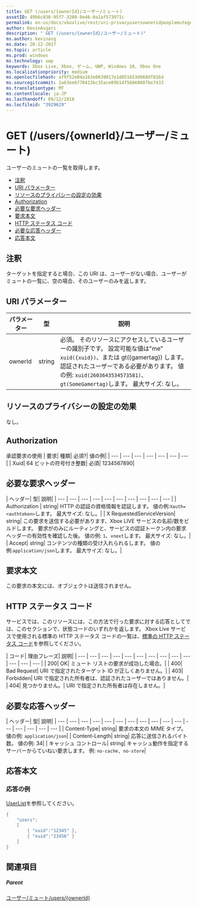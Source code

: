 ```yaml
---
title: GET (/users/{ownerId}/ユーザー/ミュート)
assetID: 49b6c830-95f7-3200-0e46-0a1af573971c
permalink: en-us/docs/xboxlive/rest/uri-privacyusersowneridpeoplemuteget.html
author: KevinAsgari
description: " GET (/users/{ownerId}/ユーザー/ミュート)"
ms.author: kevinasg
ms.date: 20-12-2017
ms.topic: article
ms.prod: windows
ms.technology: uwp
keywords: Xbox Live, Xbox, ゲーム, UWP, Windows 10, Xbox One
ms.localizationpriority: medium
ms.openlocfilehash: af9f52e04a163e0839017e1d051653d968df816d
ms.sourcegitcommit: 2a63ee6770413bc35ace09b14f56b60007be7433
ms.translationtype: MT
ms.contentlocale: ja-JP
ms.lasthandoff: 09/12/2018
ms.locfileid: "3929629"
---
```

# <a name="get-usersowneridpeoplemute"></a>GET (/users/{ownerId}/ユーザー/ミュート)
ユーザーのミュートの一覧を取得します。

  * [注釈](#ID4EQ)
  * [URI パラメーター](#ID4EZ)
  * [リソースのプライバシーの設定の効果](#ID4EEB)
  * [Authorization](#ID4ENB)
  * [必要な要求ヘッダー](#ID4ESC)
  * [要求本文](#ID4EPE)
  * [HTTP ステータス コード](#ID4E1E)
  * [必要な応答ヘッダー](#ID4E3G)
  * [応答本文](#ID4ETAAC)

<a id="ID4EQ"></a>


## <a name="remarks"></a>注釈

ターゲットを指定すると場合、この URI は、ユーザーがない場合、ユーザーがミュートの一覧に、空の場合、そのユーザーのみを返します。

<a id="ID4EZ"></a>


## <a name="uri-parameters"></a>URI パラメーター

| パラメーター| 型| 説明|
| --- | --- | --- |
| ownerId| string| 必須。 そのリソースにアクセスしているユーザーの識別子です。 設定可能な値は"me" <code>xuid({xuid})</code>、または gt({gamertag}) します。 認証されたユーザーである必要があります。 値の例: <code>xuid(2603643534573581)</code>、<code>gt(SomeGamertag)</code>します。 最大サイズ: なし。 |

<a id="ID4EEB"></a>


## <a name="effect-of-privacy-settings-on-resource"></a>リソースのプライバシーの設定の効果

なし。

<a id="ID4ENB"></a>


## <a name="authorization"></a>Authorization

承認要求の使用 | 要求| 種類| 必須?| 値の例|
| --- | --- | --- | --- | --- | --- | --- |
| Xuid| 64 ビットの符号付き整数| 必須| 1234567890|

<a id="ID4ESC"></a>


## <a name="required-request-headers"></a>必要な要求ヘッダー

| ヘッダー| 型| 説明|
| --- | --- | --- | --- | --- | --- | --- | --- | --- | --- |
| Authorization | string| HTTP の認証の資格情報を認証します。 値の例:<code>Xauth=&lt;authtoken></code>します。 最大サイズ: なし。|
| X RequestedServiceVersion| string| この要求を送信する必要があります、Xbox LIVE サービスの名前/数をビルドします。 要求がのみにルーティングと、サービスの認証トークン内の要求ヘッダーの有効性を確認した後。 値の例: <code>1</code>、<code>vnext</code>します。 最大サイズ: なし。|
| Accept| string| コンテンツの種類の受け入れられるします。 値の例:<code>application/json</code>します。 最大サイズ: なし。|

<a id="ID4EPE"></a>


## <a name="request-body"></a>要求本文

この要求の本文には、オブジェクトは送信されません。

<a id="ID4E1E"></a>


## <a name="http-status-codes"></a>HTTP ステータス コード

サービスでは、このリソースには、この方法で行った要求に対する応答としてでは、このセクションで、状態コードのいずれかを返します。 Xbox Live サービスで使用される標準の HTTP ステータス コードの一覧は、[標準の HTTP ステータス コード](../../additional/httpstatuscodes.md)を参照してください。

| コード| 理由フレーズ| 説明|
| --- | --- | --- | --- | --- | --- | --- | --- | --- | --- | --- | --- | --- |
| 200| OK| ミュート リストの要求が成功した場合。|
| 400| Bad Request| URI で指定されたターゲット ID が正しくありません。|
| 403| Forbidden| URI で指定された所有者は、認証されたユーザーではありません。|
| 404| 見つかりません。| URI で指定された所有者は存在しません。|

<a id="ID4E3G"></a>


## <a name="required-response-headers"></a>必要な応答ヘッダー

| ヘッダー| 型| 説明|
| --- | --- | --- | --- | --- | --- | --- | --- | --- | --- | --- | --- | --- | --- | --- | --- |
| Content-Type| string| 要求の本文の MIME タイプ。 値の例: <code>application/json</code>|
| Content-Length| string| 応答に送信されるバイト数。 値の例: 34|
| キャッシュ コントロール| string| キャッシュ動作を指定するサーバーからていねい要求します。 例: <code>no-cache, no-store</code>|

<a id="ID4ETAAC"></a>


## <a name="response-body"></a>応答本文

<a id="ID4EZAAC"></a>


### <a name="sample-response"></a>応答の例

[UserList](../../json/json-userlist.md)を参照してください。


```cpp
{
    "users":
    [
        { "xuid":"12345" },
        { "xuid":"23456" }
    ]
}

```


<a id="ID4EJBAC"></a>


## <a name="see-also"></a>関連項目

<a id="ID4ELBAC"></a>


##### <a name="parent"></a>Parent

[ユーザー/ミュート/users/{ownerId}](uri-privacyusersowneridpeoplemute.md)
